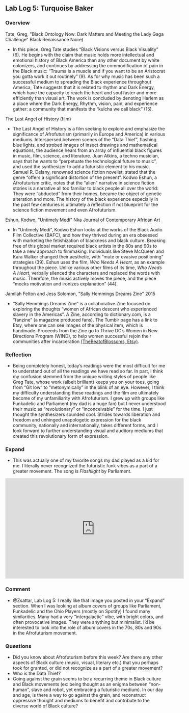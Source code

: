 ## Lab Log 5: Turquoise Baker 

### Overview

Tate, Greg, "Black Ontology Now: Dark Matters and Meeting the Lady Gaga Challenge" Black Renaissance Noire) 

- In this piece, Greg Tate studies “Black Visions versus Black Visuality” (6). He begins with the claim that music holds more intellectual and emotional history of Black America than any other document by white colonizers, and continues by addressing the commodification of pain in the Black music: “Trauma is a muscle and if you want to be an Aristocrat you gotta work it out routinely” (9). As for why music has been such a successful medium to spreading the Black experience throughout America, Tate suggests that it is related to rhythm and Dark Energy, which have the capacity to reach the heart and soul faster and more efficiently than visual art. The work is concluded by denoting Harlem as a place where the Dark Energy, Rhythm, vision, pain, and experience gather: a community that manifests the “kulcha we call black” (15). 

The Last Angel of History (film)

- The Last Angel of History is a film seeking to explore and emphasize the significance of Afrofuturism (primarily in Europe and America) in various mediums. Interspersed between scenes of the “Data Thief”, flashing blue lights, and strobed images of insect drawings and mathematical equations, the audience hears from an array of influential black figures in music, film, science, and literature. Juan Atkins, a techno musician, says that he wants to “perpetuate the technological future to music”, and used the synthesizer to add a futuristic element to his music. Samuel R. Delany, renowned science fiction novelist, stated that the genre “offers a significant distortion of the present”. Kodwo Eshun, a  Afrofuturism critic, notes that the “alien” narrative in science fiction stories is a narrative all too familiar to black people all over the world: They were “abducted” from their homes, became the object of genetic alteration and more. The history of the black experience especially in the past few centuries is ultimately a reflection if not blueprint for the science fiction movement and even Afrofuturism. 

Eshun, Kodwo, "Untimely Medi" Nka Journal of Contemporary African Art 

- In “Untimely Medi”, Kodwo Eshun looks at the works of the Black Audio Film Collective (BAFC), and how they thrived during an era obsessed with marketing the fetishization of blackness and black culture. Breaking free of this global market required black artists in the 80s and 90s to take a new approach to filmmaking. Individuals like Steve McQueen and Kara Walker changed their aesthetic, with “mute or evasive positioning” strategies (39). Eshun uses the film, *Who Needs A Heart*, as an example throughout the piece. Unlike various other films of its time, *Who Needs A Heart*, verbally silenced the characters and replaced the words with music. Therefore, the music actively moves the piece, and the piece “mocks motivation and ironizes explanation” (44).

Jamilah Felton and Jess Solomon, "Sally Hemmings Dreams Zine" 2015 

- “Sally Hemmings Dreams Zine” is a collaborative Zine focused on exploring the thoughts “women of African descent who experienced slavery in the Americas”. A Zine, according to dictionary.com, is a “fanzine” (a magazine produced fans). The Tumblr page has a link to Etsy, where one can see images of the physical item, which is handmade. Proceeds from the Zine go to Thrive DC’s Women in New Directions Program (WIND), to help women successful rejoin their communities after incarceration [(TheBeatofBlossoms, Etsy)](https://www.etsy.com/listing/470832145/sally-hemings-dreams-zine-collaborative?ref=listing-shop-header-0).  

### Reflection

- Being completely honest, today’s readings were the most difficult for me to understand out of all the readings we have read so far. In part, I think my confusion stemmed from the unique writing styles of people like Greg Tate, whose work (albeit brilliant) keeps you on your toes, going from “Git low” to “metonymically” in the blink of an eye. However, I think my difficulty understanding these readings and the film are ultimately become of  my unfamiliarity with Afrofuturism. I grew up with groups like Funkadelic and Parliament (my dad is a huge fan) but I never understood their music as “revolutionary” or “inconceivable” for the time. I just thought the synthesizers sounded cool. Strides towards liberation and freedom and unhinged unapologetic expression for the black community, nationally and internationally, takes different forms, and I look forward to further understanding visual and auditory mediums that created this revolutionary form of expression. 

### Expand

- This was actually one of my favorite songs my dad played as a kid for me. I literally never recognized the futuristic funk vibes as a part of a greater movement. The song is *Flashlight* by Parliament.
 <iframe width="560" height="315" src="https://www.youtube.com/embed/6F7xbF7OnxU" frameborder="0" allowfullscreen></iframe>

### Comment

- @Zsattar, Lab Log 5: I really like that image you posted in your “Expand” section. When I was looking at album covers of groups like Parliament, Funkadelic and the Ohio Players (mostly on Spotify) I found many similarities. Many had a very “intergalactic” vibe, with bright colors, and often provocative images. They were anything but minimalist. I’d be interested to look into the role of album covers in the 70s, 80s and 90s in the Afrofuturism movement. 
  
### Questions 

- Did you know about Afrofuturism before this week? Are there any other aspects of Black culture (music, visual, literary etc.) that you perhaps took for granted, or did not recognize as a part of a greater movement?
- Who is the Data Thief? 
- Going against the grain seems to be a recurring theme in Black culture and Black movements (ex: being thought as an enigma between “non-human”, slave and robot, yet embracing a futuristic medium). In our day and age, is there a way to go against the grain, and reconstruct oppressive thought and mediums to benefit and contribute to the diverse world of Black culture? 

